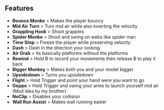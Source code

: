 ## Features

- **Bounce Monke** > Makes the player bouncy
- **Mid Air Turn** > Turn mid air while also inverting the velocity
- **Grappling Hook** > Shoot grapples
- **Spider Monke** > Shoot and swing on webs like spider man
- **Time Stop** > Freeze the player while preserving velocity
- **Dash** > Dash in the direction your looking
- **Air Grab** > Its basically platforms without the platforms
- **Rewind** > Hold B to record your movements then release B to play it back
- **Bigger Monkey** > Makes both you and your model bigger
- **Upsidedown** > Turns you upsidedown
- **Flight** > Hold Trigger and point your hand were you want to go
- **Geppo** > Hold Trigger and swing your arms to launch yourself mid air (Mod idea by my brother)
- **NoClip** > Disables your collision
- **Wall Run Assist** > Makes wall running easier
